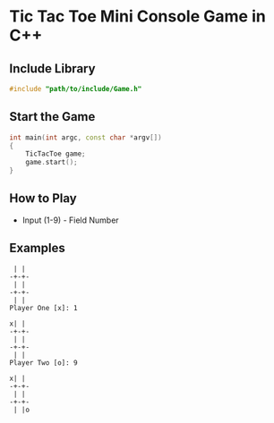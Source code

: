 # Tic Tac Toe Mini Console Game in C++
## Include Library
```cpp
#include "path/to/include/Game.h"
```

## Start the Game
```cpp
int main(int argc, const char *argv[])
{
    TicTacToe game;
    game.start();
}
```

## How to Play
* Input (1-9) - Field Number

## Examples
```
 | | 
-+-+-
 | | 
-+-+-
 | | 
Player One [x]: 1

x| | 
-+-+-
 | | 
-+-+-
 | | 
Player Two [o]: 9

x| | 
-+-+-
 | | 
-+-+-
 | |o
```